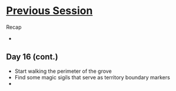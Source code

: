 # [Previous Session](2020-05-05.md)

Recap

-

## Day 16 (cont.)

- Start walking the perimeter of the grove
- Find some magic sigils that serve as territory boundary markers
-
